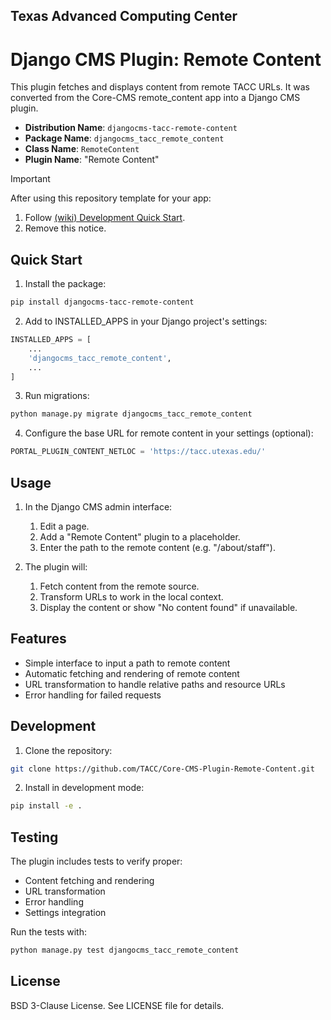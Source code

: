## Texas Advanced Computing Center
# Django CMS Plugin: Remote Content

This plugin fetches and displays content from remote TACC URLs. It was converted from the Core-CMS remote_content app into a Django CMS plugin.

- __Distribution Name__: `djangocms-tacc-remote-content`
- __Package Name__: `djangocms_tacc_remote_content`
- __Class Name__: `RemoteContent`
- __Plugin Name__: "Remote Content"


> [!IMPORTANT]
> After using this repository template for your app:
>
> 1. Follow [(wiki) Development Quick Start](https://github.com/TACC/Django-App/wiki/Development-Quick-Start).
> 2. Remove this notice.


## Quick Start

1. Install the package:

```bash
pip install djangocms-tacc-remote-content
```

2. Add to INSTALLED_APPS in your Django project's settings:

```python
INSTALLED_APPS = [
    ...
    'djangocms_tacc_remote_content',
    ...
]
```

3. Run migrations:

```bash
python manage.py migrate djangocms_tacc_remote_content
```

4. Configure the base URL for remote content in your settings (optional):

```python
PORTAL_PLUGIN_CONTENT_NETLOC = 'https://tacc.utexas.edu/'
```

## Usage

1. In the Django CMS admin interface:
   1. Edit a page.
   2. Add a "Remote Content" plugin to a placeholder.
   3. Enter the path to the remote content (e.g. "/about/staff").

2. The plugin will:
   1. Fetch content from the remote source.
   2. Transform URLs to work in the local context.
   3. Display the content or show "No content found" if unavailable.

## Features

- Simple interface to input a path to remote content
- Automatic fetching and rendering of remote content
- URL transformation to handle relative paths and resource URLs
- Error handling for failed requests

## Development

1. Clone the repository:
```bash
git clone https://github.com/TACC/Core-CMS-Plugin-Remote-Content.git
```

2. Install in development mode:
```bash
pip install -e .
```

## Testing

The plugin includes tests to verify proper:
- Content fetching and rendering
- URL transformation
- Error handling
- Settings integration

Run the tests with:
```bash
python manage.py test djangocms_tacc_remote_content
```

## License

BSD 3-Clause License. See LICENSE file for details.
